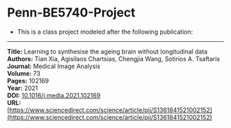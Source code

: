 # Penn-BE5740-Project

- This is a class project modeled after the following publication:

---

**Title:** Learning to synthesise the ageing brain without longitudinal data  
**Authors:** Tian Xia, Agisilaos Chartsias, Chengjia Wang, Sotirios A. Tsaftaris  
**Journal:** Medical Image Analysis  
**Volume:** 73  
**Pages:** 102169  
**Year:** 2021  
**DOI:** [10.1016/j.media.2021.102169](https://doi.org/10.1016/j.media.2021.102169)  
**URL:** [https://www.sciencedirect.com/science/article/pii/S1361841521002152](https://www.sciencedirect.com/science/article/pii/S1361841521002152)  

